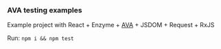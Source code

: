 ### AVA testing examples

Example project with React + Enzyme + [AVA](https://github.com/avajs/ava) + JSDOM + Request + RxJS

Run: `npm i && npm test`